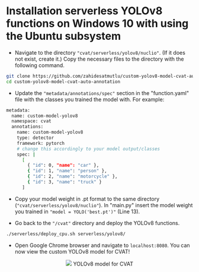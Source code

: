 
# Installation serverless YOLOv8 functions on Windows 10 with using the Ubuntu subsystem 

- Navigate to the directory ```"cvat/serverless/yolov8/nuclio"```. (If it does not exist, create it.) Copy the necessary files to the directory with the following command.

```bash
git clone https://github.com/zahidesatmutlu/custom-yolov8-model-cvat-auto-annotation
cd custom-yolov8-model-cvat-auto-annotation
```

- Update the ```"metadata/annotations/spec"``` section in the "function.yaml" file with the classes you trained the model with. For example:

```bash
metadata:
  name: custom-model-yolov8
  namespace: cvat
  annotations:
    name: custom-model-yolov8
    type: detector
    framework: pytorch
    # change this accordingly to your model output/classes
    spec: |
      [
        { "id": 0, "name": "car" },
        { "id": 1, "name": "person" },
        { "id": 2, "name": "motorcycle" },
        { "id": 3, "name": "truck" }
      ]

```

- Copy your model weight in .pt format to the same directory (```"cvat/serverless/yolov8/nuclio"```). In "main.py" insert the model weight you trained in ```"model = YOLO('best.pt')"``` (Line 13).

- Go back to the ```"/cvat"``` directory and deploy the YOLOv8 functions.

```bash
./serverless/deploy_cpu.sh serverless/yolov8/
```

- Open Google Chrome browser and navigate to ```localhost:8080```. You can now view the custom YOLOv8 model for CVAT!

<p align="center">
  <img src="https://hizliresim.com/30uo5cu.jpg" />
YOLOv8 model for CVAT
</p>
